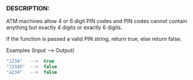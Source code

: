 ### DESCRIPTION:
ATM machines allow 4 or 6 digit PIN codes and PIN codes cannot contain anything but exactly 4 digits or exactly 6 digits.

If the function is passed a valid PIN string, return true, else return false.

Examples (Input --> Output)
```js
"1234"   -->  true
"12345"  -->  false
"a234"   -->  false
```